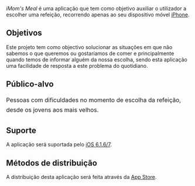 <p><em>iMom's Meal</em> é uma aplicação que tem como objetivo auxiliar o utilizador a escolher uma refeição, recorrendo apenas ao seu dispositivo móvel <a title="iPhone" href="http://www.apple.com/iphone/">iPhone</a>.</p>
<h2>Objetivos</h2>
<p>Este projeto tem como objectivo solucionar as situações em que não sabemos o que queremos ou gostaríamos de comer e principalmente quando temos de informar alguém da nossa escolha, sendo esta aplicação uma facilidade de resposta a este problema do quotidiano.</p>
<h2>Público-alvo</h2>
<p><span style="line-height: 1.714285714; font-size: 1rem;">Pessoas com dificuldades no momento de escolha da refeição, desde os jovens aos mais velhos.</span></p>
<h2>Suporte</h2>
<p>A aplicação será suportada pelo <a title="iOS" href="http://www.apple.com/ios/" target="_blank">iOS 6.1.6/7</a>.</p>
<h2>Métodos de distribuição</h2>
<p>A distribuição desta aplicação será feita através da <a title="App Store" href="http://store.apple.com/" target="_blank">App Store</a>.</p>